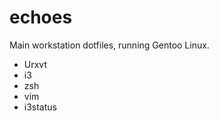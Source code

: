 # echoes
Main workstation dotfiles, running Gentoo Linux. 

* Urxvt 
* i3 
* zsh 
* vim 
* i3status 

